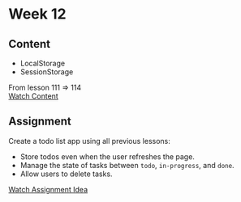 # Week 12

## Content

- LocalStorage
- SessionStorage

From lesson 111 ⇒ 114  
[Watch Content](https://www.youtube.com/watch?v=GM6dQBmc-Xg&list=PLDoPjvoNmBAx3kiplQR_oeDqLDBUDYwVv )

## Assignment

Create a todo list app using all previous lessons:

- Store todos even when the user refreshes the page.
- Manage the state of tasks between `todo`, `in-progress`, and `done`.
- Allow users to delete tasks.

[Watch Assignment Idea](https://youtu.be/ylsFXMHpFUQ)
